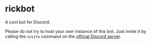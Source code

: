 # rickbot
A cool bot for Discord.

Please do not try to host your own instance of this bot. Just invite it by calling the `invite` command on the 
[official Discord server](https://discord.gg/TzDbESZ).

